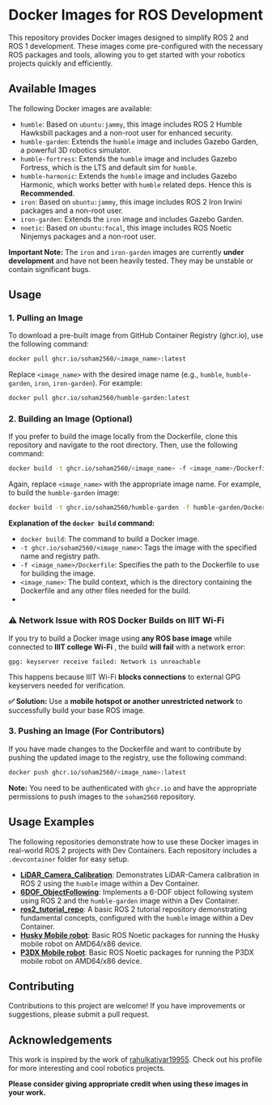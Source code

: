 # Docker Images for ROS Development

This repository provides Docker images designed to simplify ROS 2 and ROS 1 development.  These images come pre-configured with the necessary ROS packages and tools, allowing you to get started with your robotics projects quickly and efficiently.

## Available Images

The following Docker images are available:

* `humble`:  Based on `ubuntu:jammy`, this image includes ROS 2 Humble Hawksbill packages and a non-root user for enhanced security.
* `humble-garden`:  Extends the `humble` image and includes Gazebo Garden, a powerful 3D robotics simulator.
* `humble-fortress`:  Extends the `humble` image and includes Gazebo Fortress, which is the LTS and default sim for `humble`.
* `humble-harmonic`:  Extends the `humble` image and includes Gazebo Harmonic, which works better with `humble` related deps. Hence this is **Recommended**.
* `iron`: Based on `ubuntu:jammy`, this image includes ROS 2 Iron Irwini packages and a non-root user.
* `iron-garden`: Extends the `iron` image and includes Gazebo Garden.
* `noetic`: Based on `ubuntu:focal`, this image includes ROS Noetic Ninjemys packages and a non-root user.

**Important Note:** The `iron` and `iron-garden` images are currently **under development** and have not been heavily tested.  They may be unstable or contain significant bugs.

## Usage

### 1. Pulling an Image

To download a pre-built image from GitHub Container Registry (ghcr.io), use the following command:

```bash
docker pull ghcr.io/soham2560/<image_name>:latest
```

Replace `<image_name>` with the desired image name (e.g., `humble`, `humble-garden`, `iron`, `iron-garden`). For example:

```bash
docker pull ghcr.io/soham2560/humble-garden:latest
```

### 2. Building an Image (Optional)

If you prefer to build the image locally from the Dockerfile, clone this repository and navigate to the root directory.  Then, use the following command:

```bash
docker build -t ghcr.io/soham2560/<image_name> -f <image_name>/Dockerfile <image_name>
```

Again, replace `<image_name>` with the appropriate image name. For example, to build the `humble-garden` image:

```bash
docker build -t ghcr.io/soham2560/humble-garden -f humble-garden/Dockerfile humble-garden
```

**Explanation of the `docker build` command:**

* `docker build`: The command to build a Docker image.
* `-t ghcr.io/soham2560/<image_name>`:  Tags the image with the specified name and registry path.
* `-f <image_name>/Dockerfile`: Specifies the path to the Dockerfile to use for building the image.
* `<image_name>`:  The build context, which is the directory containing the Dockerfile and any other files needed for the build.
* 

### **⚠️ Network Issue with ROS Docker Builds on IIIT Wi-Fi**

If you try to build a Docker image using **any ROS base image** while connected to  **IIIT college Wi-Fi** , the build **will fail** with a network error:

```
gpg: keyserver receive failed: Network is unreachable
```

This happens because IIIT Wi-Fi **blocks connections** to external GPG keyservers needed for verification.

**✅ Solution:**
Use a **mobile hotspot or another unrestricted network** to successfully build your base ROS image.

### 3. Pushing an Image (For Contributors)

If you have made changes to the Dockerfile and want to contribute by pushing the updated image to the registry, use the following command:

```bash
docker push ghcr.io/soham2560/<image_name>:latest
```

**Note:**  You need to be authenticated with `ghcr.io` and have the appropriate permissions to push images to the `soham2560` repository.

## Usage Examples

The following repositories demonstrate how to use these Docker images in real-world ROS 2 projects with Dev Containers.  Each repository includes a `.devcontainer` folder for easy setup.

* **[LiDAR_Camera_Calibration](https://github.com/soham2560/LiDAR_Camera_Calibration)**: Demonstrates LiDAR-Camera calibration in ROS 2 using the `humble` image within a Dev Container.
* **[6DOF_ObjectFollowing](https://github.com/soham2560/6DOF_ObjectFollowing)**: Implements a 6-DOF object following system using ROS 2 and the `humble-garden` image within a Dev Container.
* **[ros2_tutorial_repo](https://github.com/soham2560/ros2_tutorial_repo)**: A basic ROS 2 tutorial repository demonstrating fundamental concepts, configured with the `humble` image within a Dev Container.
* **[Husky Mobile robot](https://github.com/RoboticsIIITH/husky_ws)**: Basic ROS Noetic packages for running the Husky mobile robot on AMD64/x86 device.
* **[P3DX Mobile robot](https://github.com/rtarun1/P3DX-Docker)**: Basic ROS Noetic packages for running the P3DX mobile robot on AMD64/x86 device.

## Contributing

Contributions to this project are welcome!  If you have improvements or suggestions, please submit a pull request.

## Acknowledgements

This work is inspired by the work of [rahulkatiyar19955](https://www.rahulkatiyar.com/).  Check out his profile for more interesting  and cool robotics projects.

**Please consider giving appropriate credit when using these images in your work.**
